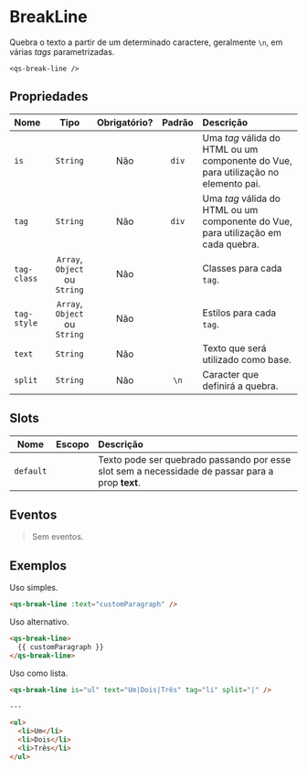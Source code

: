 # BreakLine

Quebra o texto a partir de um determinado caractere, geralmente `\n`, em várias _tags_ parametrizadas.

```
<qs-break-line />
```

## Propriedades

| Nome | Tipo | Obrigatório? | Padrão | Descrição |
|:-|:-:|:-:|:-:|:-|
| `is` | `String` | Não | `div` | Uma _tag_ válida do HTML ou um componente do Vue, para utilização no elemento pai. |
| `tag` | `String` | Não | `div` | Uma _tag_ válida do HTML ou um componente do Vue, para utilização em cada quebra. |
| `tag-class` | `Array`, `Object` ou `String` | Não | | Classes para cada `tag`. |
| `tag-style` | `Array`, `Object` ou `String` | Não | | Estilos para cada `tag`. |
| `text` | `String` | Não | | Texto que será utilizado como base. |
| `split` | `String` | Não | `\n` | Caracter que definirá a quebra. |

## Slots

| Nome | Escopo | Descrição |
|:-:|:-:|:-|
| `default` | | Texto pode ser quebrado passando por esse slot sem a necessidade de passar para a prop **text**. |

## Eventos

> Sem eventos.

## Exemplos

Uso simples.

```html
<qs-break-line :text="customParagraph" />
```

Uso alternativo.

```html
<qs-break-line>
  {{ customParagraph }}
</qs-break-line>
```

Uso como lista.

```html
<qs-break-line is="ul" text="Um|Dois|Três" tag="li" split="|" />

---

<ul>
  <li>Um</li>
  <li>Dois</li>
  <li>Três</li>
</ul>
```
